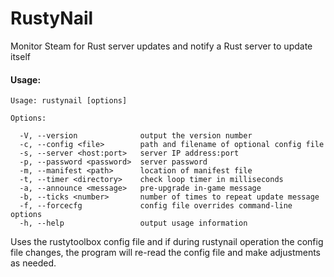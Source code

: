 # RustyNail

Monitor Steam for Rust server updates and notify a Rust server to update itself

#### Usage:

```
Usage: rustynail [options]

Options:

  -V, --version              output the version number
  -c, --config <file>        path and filename of optional config file
  -s, --server <host:port>   server IP address:port
  -p, --password <password>  server password
  -m, --manifest <path>      location of manifest file
  -t, --timer <directory>    check loop timer in milliseconds
  -a, --announce <message>   pre-upgrade in-game message
  -b, --ticks <number>       number of times to repeat update message
  -f, --forcecfg             config file overrides command-line options
  -h, --help                 output usage information
```

Uses the rustytoolbox config file and if during rustynail operation the config file changes, the program will re-read the config file and make adjustments as needed.
